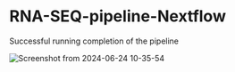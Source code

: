 # RNA-SEQ-pipeline-Nextflow

Successful running completion of the pipeline

![Screenshot from 2024-06-24 10-35-54](https://github.com/BharathSaravanann/RNA-SEQ-pipeline-Nextflow/assets/167014670/dde33c9f-d2eb-4374-8fcb-92ef5d9d8e57)
